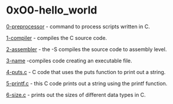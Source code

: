 # 0xO0-hello_world
[0-preprocessor](0-preprocessor) - command to process scripts written in C.

[1-compiler](1-compiler) - compiles the C source code.

[2-assembler](2-assembler) - the -S compiles the source code to assembly level.

[3-name](3-name) -compiles code creating an executable file.

[4-puts.c](4-puts.c) - C code that uses the puts function to print out a string.

[5-printf.c](5-printf.c) - this C code prints out a string using the printf function.

[6-size.c](6-size.c) - prints out the sizes of different data types in C.
